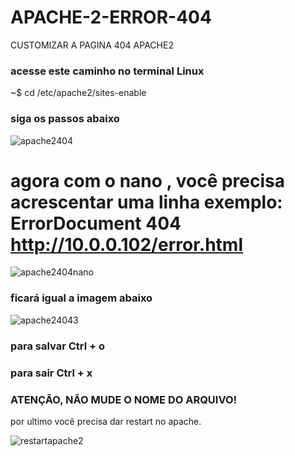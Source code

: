 # APACHE-2-ERROR-404
CUSTOMIZAR A PAGINA 404 APACHE2

### acesse este caminho no terminal Linux

~$ cd  /etc/apache2/sites-enable

### siga os passos abaixo

![apache2404](https://user-images.githubusercontent.com/79322362/155826450-37711955-5936-4f21-8712-9def316493c1.png)

# agora com o nano , você precisa acrescentar uma linha  exemplo: ErrorDocument 404 http://10.0.0.102/error.html


![apache2404nano](https://user-images.githubusercontent.com/79322362/155826562-aa30d9c7-0bd8-4a35-81fd-6a93e93ee8cc.png)

### ficará igual a imagem abaixo

![apache24043](https://user-images.githubusercontent.com/79322362/155826708-fc01aee8-fbe5-42a0-bf89-232c08badd8a.png)

### para salvar Ctrl + o 

### para sair Ctrl + x

### ATENÇÃO, NÃO MUDE O NOME DO ARQUIVO!


por ultimo você precisa dar restart no apache.

![restartapache2](https://user-images.githubusercontent.com/79322362/155827538-d8521557-9093-4354-9233-27aa85d99808.png)

